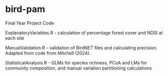 # bird-pam
Final Year Project Code

ExplanatoryVariables.R - calculation of percentage forest cover and NDSI at each site

ManualValidation.R - validation of BirdNET files and calculating precision. Adapted from code from Mitchell (2024).

StatisticalAnalysis.R - GLMs for species richness, PCoA and LMs for community composition, and manual variation partitioning calculations
